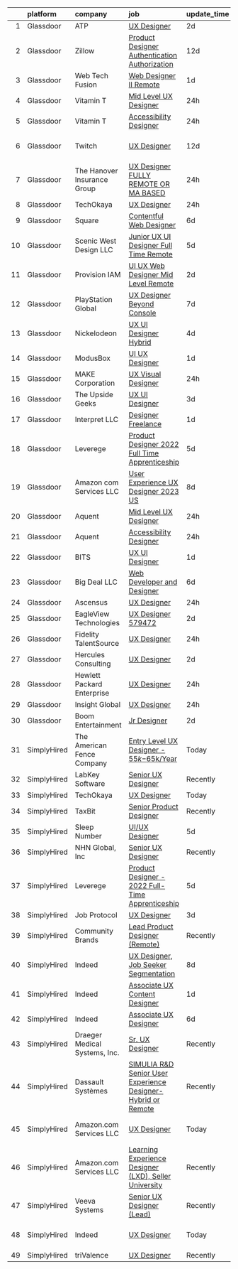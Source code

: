 

|    | platform    | company                       | job                                                                                                                                                                                                                                                                                                                                                                                                                                                                                                                                                                                                                                                                                                                                                                                                                                                                                                                                                                                                                                                                                                                                                                                                                                                                                  | update_time   | location                    |
|---:|:------------|:------------------------------|:-------------------------------------------------------------------------------------------------------------------------------------------------------------------------------------------------------------------------------------------------------------------------------------------------------------------------------------------------------------------------------------------------------------------------------------------------------------------------------------------------------------------------------------------------------------------------------------------------------------------------------------------------------------------------------------------------------------------------------------------------------------------------------------------------------------------------------------------------------------------------------------------------------------------------------------------------------------------------------------------------------------------------------------------------------------------------------------------------------------------------------------------------------------------------------------------------------------------------------------------------------------------------------------|:--------------|:----------------------------|
|  1 | Glassdoor   | ATP                           | [UX Designer](https://www.glassdoor.com/partner/jobListing.htm?pos=119&ao=1136043&s=58&guid=0000018267a3e8afb8a16631dfbbe429&src=GD_JOB_AD&t=SR&vt=w&cs=1_c6cca0a0&cb=1659596171804&jobListingId=1008044941279&jrtk=3-0-1g9jq7q6hjm4g801-1g9jq7q74ihmr800-2b590b750ed8749c-)                                                                                                                                                                                                                                                                                                                                                                                                                                                                                                                                                                                                                                                                                                                                                                                                                                                                                                                                                                                                         | 2d            | Remote                      |
|  2 | Glassdoor   | Zillow                        | [Product Designer  Authentication   Authorization](https://www.glassdoor.com/partner/jobListing.htm?pos=103&ao=1110586&s=58&guid=0000018267a3e8afb8a16631dfbbe429&src=GD_JOB_AD&t=SR&vt=w&cs=1_8f57cb7f&cb=1659596171799&jobListingId=1008023664624&cpc=8795CF9063CD573D&jrtk=3-0-1g9jq7q6hjm4g801-1g9jq7q74ihmr800-33c1d3af201724f3--6NYlbfkN0ANMurRYyPEXg08u6OamUd1Mvhk-zhFSGYIZgoJR86UvYL2v6MoUqae-sD5DnU21vodKaM9KoTV1c8LPLLOSfkmXA25b2gwpB9Bb0DAT1JGVhjGTQhdIkWIgwcDQdSB_w8VdaFvzjUqzuqErSoV0_Es1jqDKvJEbUkHjNwgtPI1Mho2JCWyf5E3NXgcrTEc_TZ5cTXykURM3WE5VLHG1A7pH2QoECLXIIs4zjpNIOPU0nsGyY9rQZ-pgV7RxO9LdxedkgtQmEOLH0wxBXLyCnhEY9aM8jSKCbo3SzKM9Ti24UHT0RJTUCeqn4aFKSnB4QEuWyNkgoJabxWBk5mOW4vdmgTYW56YeSbl6nlpnRWRMz463HCSicLmtfbQVk0VaZfU_NXII_wqTtSOx_TV1DG_c2V-SufKGCVfz1vGwN-Fv9INaeUWBpKfPN3YxsC5V6_esLXV_LxJJa7zHcyuofstYozOzClwrS2bEhh849Gf8H0Jp3mUpMNb-wyvq0h8dfR4InhiGnxstg9JaoCbA6f9U3P2mzeWXc7UsAy4CpiV-WdNe7ooWIBkOIunCMz6LqHRLaz-9IdkNz3xhEtGc-Bh7YWv6Izhgt2gQr4zzt7Ea7WQig1d86vfb6U4qlQOkvi6UA3RzHGcY1VvptmGtNla0yM_ehnFFw_ceP0VDgosBWk1iZfk13E8ENAM0W_VXgpinemIF7iBylv661ulxRRf19t0pUN_pEFZ42__I2NRdDb0v8K3GwXIX9vNRg9LXkc6MZ7OnAmcfso-VKZSlA2vRS7rYASYZkiP817lk9DTlupn86k8q9z61V01ylsrIJw_4XW19Myu-Be2tA9lb3Jloq3ofeJJK4Owdv2X60KBgpBxy2jbNCHrjYqGH9gUjno%3D) | 12d           | Remote                      |
|  3 | Glassdoor   | Web Tech Fusion               | [Web Designer II   Remote](https://www.glassdoor.com/partner/jobListing.htm?pos=120&ao=1136043&s=58&guid=0000018267a3e8afb8a16631dfbbe429&src=GD_JOB_AD&t=SR&vt=w&ea=1&cs=1_58662e43&cb=1659596171804&jobListingId=1008047052352&jrtk=3-0-1g9jq7q6hjm4g801-1g9jq7q74ihmr800-caba59caa15512ba-)                                                                                                                                                                                                                                                                                                                                                                                                                                                                                                                                                                                                                                                                                                                                                                                                                                                                                                                                                                                       | 1d            | Remote                      |
|  4 | Glassdoor   | Vitamin T                     | [Mid Level UX Designer](https://www.glassdoor.com/partner/jobListing.htm?pos=108&ao=1110586&s=58&guid=0000018267a3e8afb8a16631dfbbe429&src=GD_JOB_AD&t=SR&vt=w&cs=1_836e0807&cb=1659596171801&jobListingId=1008050147942&cpc=F41FEAB56D215062&jrtk=3-0-1g9jq7q6hjm4g801-1g9jq7q74ihmr800-cbd204808988c8f9--6NYlbfkN0DMrcEu7yrtATojKJA7cEzGQ3FdRGWLh0CZQInL4ECGI6k5tN82kdM0OKoro5eXmjpxcwNiMzDzCQ5JdlHaliK4V3slvfg8vWaIy_jLo7i_LilMYLtqoQKbHVr9wuvKgBA1jEUo13hXFWNr0eiyxC6WjyZla2-LxCsM-qghdC4wU0dlFvOuaewrRT9_aXoZK0WkmAxWc4ypeHE0xHEu5h7VQethmYE3zDIWZZeEewUF0645wCdevXiwXhr7OKcFckruSFnyHwl70yA7PiUvAYFnlmDHIA9SaVSqrcD-71UbqaO5Asend0Lh2Rctcx5o-hSgqe37vGNNO3WqID0eqj-cV_-CPR1LjWpCfc3hurOpCwdmrTqBQXxxycEjZnwiEwU3hxot4YuKcTYIK-bxlW7jAQ8pILtMpwX72ULCbuzmPmpAJPP4uvaAgAVnwVKnfbEh3PIXfTTB5Q%3D%3D)                                                                                                                                                                                                                                                                                                                                                                                                                                                                              | 24h           | Remote                      |
|  5 | Glassdoor   | Vitamin T                     | [Accessibility Designer](https://www.glassdoor.com/partner/jobListing.htm?pos=110&ao=1110586&s=58&guid=0000018267a3e8afb8a16631dfbbe429&src=GD_JOB_AD&t=SR&vt=w&cs=1_2c6973f7&cb=1659596171801&jobListingId=1008051813984&cpc=9908D8D4413DBB8A&jrtk=3-0-1g9jq7q6hjm4g801-1g9jq7q74ihmr800-c424e55773864f02--6NYlbfkN0DMrcEu7yrtATojKJA7cEzGQ3FdRGWLh0CZQInL4ECGI6k5tN82kdM0OKoro5eXmjrixMmk9rRyo9naiHYVq1j1x8Xlnayqz2XI3HUus-VhtCxOv3w3qtBMZabhZOeO91MMCnIOHW7t1oOzt9Fgd2VFPmTXLsXM_TlSyI5NpqBstKmh_4blvxShnXO50Bxr1HHWeb6IiHwDzpmTH-v9V562H3XLxBXlHfHBZjubCIfc_yKwJb-H3RhFzWCf-jGr9oP8-djUquQVrNEsrPgQyaN27_j-WdIT1IyldAn44lgycJx1P-_6MGHzLxpGsAtfzCFnmT_qxVITItBqVpAt7y0tH7RZZXK2wta8mmpnto6454YbsYlaSWBfnK8Z26A7RQeBIs5Fn3b5738zLzlTKk-zcBHC0XHR0jsH45L5mt8O9-3NBPCkW7EqZBpEVx7Ttj17wC01ZN0mRA%3D%3D)                                                                                                                                                                                                                                                                                                                                                                                                                                                                             | 24h           | Remote                      |
|  6 | Glassdoor   | Twitch                        | [UX Designer](https://www.glassdoor.com/partner/jobListing.htm?pos=123&ao=1136043&s=58&guid=0000018267a3e8afb8a16631dfbbe429&src=GD_JOB_AD&t=SR&vt=w&ea=1&cs=1_06875346&cb=1659596171805&jobListingId=1008023252698&jrtk=3-0-1g9jq7q6hjm4g801-1g9jq7q74ihmr800-fc45a8ae7dc1d111-)                                                                                                                                                                                                                                                                                                                                                                                                                                                                                                                                                                                                                                                                                                                                                                                                                                                                                                                                                                                                    | 12d           | San Francisco, CA           |
|  7 | Glassdoor   | The Hanover Insurance Group   | [UX Designer  FULLY REMOTE OR MA BASED ](https://www.glassdoor.com/partner/jobListing.htm?pos=126&ao=1136043&s=58&guid=0000018267a3e8afb8a16631dfbbe429&src=GD_JOB_AD&t=SR&vt=w&cs=1_547857bd&cb=1659596171805&jobListingId=1008050191610&jrtk=3-0-1g9jq7q6hjm4g801-1g9jq7q74ihmr800-d7479df983657094-)                                                                                                                                                                                                                                                                                                                                                                                                                                                                                                                                                                                                                                                                                                                                                                                                                                                                                                                                                                              | 24h           | Remote                      |
|  8 | Glassdoor   | TechOkaya                     | [UX Designer](https://www.glassdoor.com/partner/jobListing.htm?pos=124&ao=1136043&s=58&guid=0000018267a3e8afb8a16631dfbbe429&src=GD_JOB_AD&t=SR&vt=w&ea=1&cs=1_521c3840&cb=1659596171805&jobListingId=1008049953662&jrtk=3-0-1g9jq7q6hjm4g801-1g9jq7q74ihmr800-cadec7bfd8470e20-)                                                                                                                                                                                                                                                                                                                                                                                                                                                                                                                                                                                                                                                                                                                                                                                                                                                                                                                                                                                                    | 24h           | Remote                      |
|  9 | Glassdoor   | Square                        | [Contentful Web Designer](https://www.glassdoor.com/partner/jobListing.htm?pos=115&ao=1136043&s=58&guid=0000018267a3e8afb8a16631dfbbe429&src=GD_JOB_AD&t=SR&vt=w&ea=1&cs=1_75804f34&cb=1659596171802&jobListingId=1008035926881&jrtk=3-0-1g9jq7q6hjm4g801-1g9jq7q74ihmr800-2b8a255ea42caee7-)                                                                                                                                                                                                                                                                                                                                                                                                                                                                                                                                                                                                                                                                                                                                                                                                                                                                                                                                                                                        | 6d            | Remote                      |
| 10 | Glassdoor   | Scenic West Design  LLC       | [Junior UX UI Designer  Full Time  Remote ](https://www.glassdoor.com/partner/jobListing.htm?pos=101&ao=1110586&s=58&guid=0000018267a3e8afb8a16631dfbbe429&src=GD_JOB_AD&t=SR&vt=w&ea=1&cs=1_2d44c28a&cb=1659596171799&jobListingId=1008038829494&cpc=9908D8D4413DBB8A&jrtk=3-0-1g9jq7q6hjm4g801-1g9jq7q74ihmr800-dc813bf411e91ac1--6NYlbfkN0Di20U8kyODQb6-AO2Vji-gz3AZLHnbpBo966FLagvruq3rFILu0QvDCpK9UhdhY_d3JowbU6n4M11Js_LYbmnqLHRnBQlkIY0B_Cmuwl9MtxMY5L1RwWegY5XzXch3d-pZliW03Y6g450BCFkjxvpcFSRt0cU3pNoMNOeHGzZK_laZvnMCqk-rDD-w6puXKxF2pZBuOFdd9IJNRgQ6dP6S5zgNO0e8ZEFItOzfAV0_gRR9N_vYGaCexPzu9gjEVHsgWYNUST8E-rGga22MMJULc1_LCObeF9DEPK6-gPDPhWhpi-Z-oDIK-UiOt5b1ZDS4KNkDaqeKZrBqY5-HtP2Wi8Z_qA0lOhE1-Oo0asteHYnu7o5M_aj_GXS8IFNNTseLmjM7et_YHvthVdKnzvZN09QM167NHZQdZ3u2aeeUVQ4rfZWDJ8gmcPbdSpDYGIPbxUKzP-_WxhkCX3tQiqW5)                                                                                                                                                                                                                                                                                                                                                                                                                                                 | 5d            | Remote                      |
| 11 | Glassdoor   | Provision IAM                 | [UI UX Web Designer   Mid Level   Remote](https://www.glassdoor.com/partner/jobListing.htm?pos=113&ao=1136043&s=58&guid=0000018267a3e8afb8a16631dfbbe429&src=GD_JOB_AD&t=SR&vt=w&cs=1_8970bf9c&cb=1659596171801&jobListingId=1008045549400&jrtk=3-0-1g9jq7q6hjm4g801-1g9jq7q74ihmr800-d5edf1a3fd5dd809-)                                                                                                                                                                                                                                                                                                                                                                                                                                                                                                                                                                                                                                                                                                                                                                                                                                                                                                                                                                             | 2d            | Remote                      |
| 12 | Glassdoor   | PlayStation Global            | [UX Designer  Beyond Console](https://www.glassdoor.com/partner/jobListing.htm?pos=116&ao=1136043&s=58&guid=0000018267a3e8afb8a16631dfbbe429&src=GD_JOB_AD&t=SR&vt=w&ea=1&cs=1_e83eb641&cb=1659596171803&jobListingId=1008033659049&jrtk=3-0-1g9jq7q6hjm4g801-1g9jq7q74ihmr800-912ac92e0b395caf-)                                                                                                                                                                                                                                                                                                                                                                                                                                                                                                                                                                                                                                                                                                                                                                                                                                                                                                                                                                                    | 7d            | San Francisco, CA           |
| 13 | Glassdoor   | Nickelodeon                   | [UX UI Designer  Hybrid ](https://www.glassdoor.com/partner/jobListing.htm?pos=114&ao=1136043&s=58&guid=0000018267a3e8afb8a16631dfbbe429&src=GD_JOB_AD&t=SR&vt=w&cs=1_57bcd8b9&cb=1659596171802&jobListingId=1008039877288&jrtk=3-0-1g9jq7q6hjm4g801-1g9jq7q74ihmr800-73835aa837e63ee0-)                                                                                                                                                                                                                                                                                                                                                                                                                                                                                                                                                                                                                                                                                                                                                                                                                                                                                                                                                                                             | 4d            | New York, NY                |
| 14 | Glassdoor   | ModusBox                      | [UI UX Designer](https://www.glassdoor.com/partner/jobListing.htm?pos=130&ao=1136043&s=58&guid=0000018267a3e8afb8a16631dfbbe429&src=GD_JOB_AD&t=SR&vt=w&ea=1&cs=1_f86389f3&cb=1659596171805&jobListingId=1008047202830&jrtk=3-0-1g9jq7q6hjm4g801-1g9jq7q74ihmr800-ad020eea2a82aa8a-)                                                                                                                                                                                                                                                                                                                                                                                                                                                                                                                                                                                                                                                                                                                                                                                                                                                                                                                                                                                                 | 1d            | Seattle, WA                 |
| 15 | Glassdoor   | MAKE Corporation              | [UX Visual Designer](https://www.glassdoor.com/partner/jobListing.htm?pos=105&ao=1110586&s=58&guid=0000018267a3e8afb8a16631dfbbe429&src=GD_JOB_AD&t=SR&vt=w&ea=1&cs=1_e5892e7a&cb=1659596171800&jobListingId=1008050569538&cpc=2CAED5C921A5F994&jrtk=3-0-1g9jq7q6hjm4g801-1g9jq7q74ihmr800-1ab1234a9cf573b0--6NYlbfkN0DBngY5b4yB-TlcVsy-QsRo8iRp5hY8m7P-4u0yD8OPehX8tfe9tVu8yLDxUwV1mcVVr6HQqK-XXkStH_mES8yzFr-Xf6G09LuMOB_7GimOBH5KfRR9xl7ZTuR8idW0MzBb19k_xIbuXGKNqFpo12xLahpHg0En46R8fWmnXemyPYwd4yWJwnwIE5KQ1uhmBqhfcphV-Lu1-hOqZzWFDI2tHwsVBoq5OTEtgvcgzNh0RpueLaHYB6YFKvslym7RGDuXa4lKmOrPeUQBuaz17-51hFm9FedsquNPtYNJ8Ik_QUIkeIjc217j5KpJQSpK68gpnxXUqMz0sWxr4rfvwJF4lw9Pa6eUNg_uQJ4NeYbIszyxtZARi4Qllw-2f8Ofa-BC4s4MAxgoPZATi1ElF4Z8IjiH1Mr1GjDKXmaDZ_WIoTXatoGerZh77LskXEmag84vG8m95X2KF7oy2sjlvYLJQPT_DXUiFOzyOy6u-UbTB6sEmnwRExebJYEy0UnHNCvLpvqVaKTw5A%3D%3D)                                                                                                                                                                                                                                                                                                                                                                                                            | 24h           | Remote                      |
| 16 | Glassdoor   | The Upside Geeks              | [UX UI Designer](https://www.glassdoor.com/partner/jobListing.htm?pos=125&ao=1136043&s=58&guid=0000018267a3e8afb8a16631dfbbe429&src=GD_JOB_AD&t=SR&vt=w&ea=1&cs=1_75c05174&cb=1659596171805&jobListingId=1008041037242&jrtk=3-0-1g9jq7q6hjm4g801-1g9jq7q74ihmr800-9956b04b5946498f-)                                                                                                                                                                                                                                                                                                                                                                                                                                                                                                                                                                                                                                                                                                                                                                                                                                                                                                                                                                                                 | 3d            | Remote                      |
| 17 | Glassdoor   | Interpret LLC                 | [Designer   Freelance](https://www.glassdoor.com/partner/jobListing.htm?pos=117&ao=1136043&s=58&guid=0000018267a3e8afb8a16631dfbbe429&src=GD_JOB_AD&t=SR&vt=w&ea=1&cs=1_4ba809e7&cb=1659596171804&jobListingId=1008047077000&jrtk=3-0-1g9jq7q6hjm4g801-1g9jq7q74ihmr800-3b8f97a5dc152352-)                                                                                                                                                                                                                                                                                                                                                                                                                                                                                                                                                                                                                                                                                                                                                                                                                                                                                                                                                                                           | 1d            | Dallas, OR                  |
| 18 | Glassdoor   | Leverege                      | [Product Designer   2022 Full Time Apprenticeship](https://www.glassdoor.com/partner/jobListing.htm?pos=111&ao=1136043&s=58&guid=0000018267a3e8afb8a16631dfbbe429&src=GD_JOB_AD&t=SR&vt=w&cs=1_5ab54b11&cb=1659596171801&jobListingId=1008038411558&jrtk=3-0-1g9jq7q6hjm4g801-1g9jq7q74ihmr800-c4581c0e2e7a4f56-)                                                                                                                                                                                                                                                                                                                                                                                                                                                                                                                                                                                                                                                                                                                                                                                                                                                                                                                                                                    | 5d            | Remote                      |
| 19 | Glassdoor   | Amazon com Services LLC       | [User Experience  UX  Designer   2023  US ](https://www.glassdoor.com/partner/jobListing.htm?pos=128&ao=1136043&s=58&guid=0000018267a3e8afb8a16631dfbbe429&src=GD_JOB_AD&t=SR&vt=w&cs=1_506e7195&cb=1659596171805&jobListingId=1008029712379&jrtk=3-0-1g9jq7q6hjm4g801-1g9jq7q74ihmr800-813822f47e6bb9e4-)                                                                                                                                                                                                                                                                                                                                                                                                                                                                                                                                                                                                                                                                                                                                                                                                                                                                                                                                                                           | 8d            | Seattle, WA                 |
| 20 | Glassdoor   | Aquent                        | [Mid Level UX Designer](https://www.glassdoor.com/partner/jobListing.htm?pos=107&ao=1110586&s=58&guid=0000018267a3e8afb8a16631dfbbe429&src=GD_JOB_AD&t=SR&vt=w&cs=1_d40d3dae&cb=1659596171800&jobListingId=1008050237684&cpc=AC285F3A3ECA6BB0&jrtk=3-0-1g9jq7q6hjm4g801-1g9jq7q74ihmr800-dc12b34446429ed3--6NYlbfkN0DMrcEu7yrtATojKJA7cEzGQ3FdRGWLh0CZQInL4ECGI9gD0Wolx9R2EDT7B77c2cQajLrETlMNq5J4lzf5kVpKtOBirgNK-BrlsHKp_IYi0Cn9eRJe7qN26_MsSYulXQXrBWRzlojejNu9-RqXJ4uhi7fbbRK_Hr27zQh4X-IwduM6cJ_Dm7HVVimBkbBKKPs_H4GeI54Q_DX-7u54PhVH9fZokHv3CQFaSdIxBVOo06qgQjeVqWTfUuZlykgn3Urtvm3N7VER9TB1MDmSASAGZHyKY9dAfD7xQ2wQSC_8JwUMgDryv6j1DmzKCTRzCixnczFC31MLKP_4OZyNL5B2b6TMlLiR6xK_QpXulq1I2yH-0_spFAaMpkUJxFLKDcuhr8RALxMOdXBJzT2TskKIzcN_1df4DGpVg_12yGTu06JCO-UCCgPKecMb4DoO-VI%3D)                                                                                                                                                                                                                                                                                                                                                                                                                                                                                            | 24h           | Remote                      |
| 21 | Glassdoor   | Aquent                        | [Accessibility Designer](https://www.glassdoor.com/partner/jobListing.htm?pos=109&ao=1110586&s=58&guid=0000018267a3e8afb8a16631dfbbe429&src=GD_JOB_AD&t=SR&vt=w&cs=1_1629372d&cb=1659596171801&jobListingId=1008051927462&cpc=F41FEAB56D215062&jrtk=3-0-1g9jq7q6hjm4g801-1g9jq7q74ihmr800-a60aa76cc52fea93--6NYlbfkN0DMrcEu7yrtATojKJA7cEzGQ3FdRGWLh0CZQInL4ECGI9gD0Wolx9R2EDT7B77c2cTYkt1WfPPue2XJ-LJTKvwaK4U72OX6z6xfhzmc_pAW5u1b9ksXLwlqpoycNMZCelfAVeblajm2AyffVo15wLZad_e55l6NBTrPmQXbYStGfLjdiiQDQFyIi2OIxrxIwTxzGe4BRJ2fHReB-NYRT08mEcBor14MaOGwT9gb_aFdtMA35jPThURQyUa9frqmgwQ_YoLO0pJiNLCR986aKc7HJgd7u6waRFcs4udVh5t1UBSXpl9_wdtPUGppQbdsSsZpfy7R2x7ZEmqQaMGFk8ONHndi16sqKjD2ZZZ2IGaQF3lS4uM-sizNalKFe8y5G3gf8EpQCMHBnP751dKL675WTY8xqKtwTYwcBFOV_7Pnc9m9YHZAD-p3Zh8cDQ4_CsNzevoQap7NIA%3D%3D)                                                                                                                                                                                                                                                                                                                                                                                                                                                                             | 24h           | Remote                      |
| 22 | Glassdoor   | BITS                          | [UX UI Designer](https://www.glassdoor.com/partner/jobListing.htm?pos=127&ao=1136043&s=58&guid=0000018267a3e8afb8a16631dfbbe429&src=GD_JOB_AD&t=SR&vt=w&ea=1&cs=1_1c260a92&cb=1659596171805&jobListingId=1008047974985&jrtk=3-0-1g9jq7q6hjm4g801-1g9jq7q74ihmr800-47fb3ab9c67367c6-)                                                                                                                                                                                                                                                                                                                                                                                                                                                                                                                                                                                                                                                                                                                                                                                                                                                                                                                                                                                                 | 1d            | Remote                      |
| 23 | Glassdoor   | Big Deal LLC                  | [Web Developer and Designer](https://www.glassdoor.com/partner/jobListing.htm?pos=129&ao=1136043&s=58&guid=0000018267a3e8afb8a16631dfbbe429&src=GD_JOB_AD&t=SR&vt=w&ea=1&cs=1_a0438d1e&cb=1659596171805&jobListingId=1008036489880&jrtk=3-0-1g9jq7q6hjm4g801-1g9jq7q74ihmr800-58333a8b0554d725-)                                                                                                                                                                                                                                                                                                                                                                                                                                                                                                                                                                                                                                                                                                                                                                                                                                                                                                                                                                                     | 6d            | Remote                      |
| 24 | Glassdoor   | Ascensus                      | [UX Designer](https://www.glassdoor.com/partner/jobListing.htm?pos=104&ao=1110586&s=58&guid=0000018267a3e8afb8a16631dfbbe429&src=GD_JOB_AD&t=SR&vt=w&cs=1_ac7b57fc&cb=1659596171799&jobListingId=1008051532201&cpc=451933188B21919D&jrtk=3-0-1g9jq7q6hjm4g801-1g9jq7q74ihmr800-954f1f35b2ea449a--6NYlbfkN0D5MgSvnQUG0V3x862LP---yg2cpBEMR-sxr5Of7E7lZaGPSMxcjrUM_REq8Ox-J9LgWnQ9JVJKHN2LYkIBWMmne2iPa9XA1N22XjZ13O7tXUlDG5bji4h1HXr7Rcs_1MEEwZnYC_eltuh0kVXbLPvCCoztsmt5jRZQqRr-bX8aAJ3Odw4aU571MpK2IpRp0M1xDH3RePZFnZD_S_IjbujdLmhwaarIU10Vg5DPL2pWGGDfNcqXLfLP7D_XuN7XHIk648Zy0iWgnfwWK5wVCzFaXSgdJ7EV_owCDnlpj2Uisli2amQlk8CFJf9JbcSBU7XumKxu6VCSKvfnxLUlu92flQfMyCjMBlWbJmwp1CIl7sx4soxqAPbnR4TCMjLIbElqWbARCuMfZbB75ypbVI86zUIqwbqJ68ZfzxLGmYGq6uJZUcv-sClzsWUgBguFtGTXlCsx24HC36zELt1ejjwK)                                                                                                                                                                                                                                                                                                                                                                                                                                                                                    | 24h           | Remote                      |
| 25 | Glassdoor   | EagleView Technologies        | [UX Designer  579472 ](https://www.glassdoor.com/partner/jobListing.htm?pos=112&ao=1136043&s=58&guid=0000018267a3e8afb8a16631dfbbe429&src=GD_JOB_AD&t=SR&vt=w&ea=1&cs=1_a877de9e&cb=1659596171801&jobListingId=1008043888111&jrtk=3-0-1g9jq7q6hjm4g801-1g9jq7q74ihmr800-89e22174cc1f3f37-)                                                                                                                                                                                                                                                                                                                                                                                                                                                                                                                                                                                                                                                                                                                                                                                                                                                                                                                                                                                           | 2d            | Remote                      |
| 26 | Glassdoor   | Fidelity TalentSource         | [UX Designer](https://www.glassdoor.com/partner/jobListing.htm?pos=102&ao=1110586&s=58&guid=0000018267a3e8afb8a16631dfbbe429&src=GD_JOB_AD&t=SR&vt=w&cs=1_d4c6ef57&cb=1659596171799&jobListingId=1008049931118&cpc=D7FE8E303655E3F3&jrtk=3-0-1g9jq7q6hjm4g801-1g9jq7q74ihmr800-779f52d51af03357--6NYlbfkN0AoYXfdOe7El6-Ykny_IbMrQLc_ftZ75MJybi-dJXWXjsCzoyCJRRBVlF9fO0cfHB88b6nvgSNVscR82UUv9muIR1w2uWWns9YwUOUDF9tN1qWNxFUf8plRceljfQB_c_yCJ-Ynq4ZuF17Eww2CNdU5GbB0WmTpeKXyGQX_6MAk2YTZn0rElHNkJyWZEWuXl5pXLyambCX9EpRmO7RZkXrAtJr9C9VezcH4pA3YHkhJUwzplcHZ1S4Tvb2EzWqZ1e9BFzbpI0xOgVp-RJEr7IkN_h_r5XQm0Yh5htrWvx1PaHbI1sLQ4-Vk13e4kSn__3qGZvXt8EWHOueFry1RGr9XXDzuXP_2D8P5JAea6NBF6iyFiW7n21BPBuKVrf42xs0BitKf_CtjTz4i8qA3YC7433zb9KDg-zeTO_wUNjOVtnA4mTgEhhw_0RWI4CSV03Z0RXuCVx_VPdHixEFBEgI2ZCUC382ZaEKEWkY5A9g4Kzmgo24Of7nV9szOlJUuG2OhcRKeUpWAbg%3D%3D)                                                                                                                                                                                                                                                                                                                                                                                                                        | 24h           | Westlake, TX                |
| 27 | Glassdoor   | Hercules Consulting           | [UX Designer](https://www.glassdoor.com/partner/jobListing.htm?pos=118&ao=1136043&s=58&guid=0000018267a3e8afb8a16631dfbbe429&src=GD_JOB_AD&t=SR&vt=w&ea=1&cs=1_8c9389fc&cb=1659596171804&jobListingId=1008044534539&jrtk=3-0-1g9jq7q6hjm4g801-1g9jq7q74ihmr800-5026c1ef48e9430e-)                                                                                                                                                                                                                                                                                                                                                                                                                                                                                                                                                                                                                                                                                                                                                                                                                                                                                                                                                                                                    | 2d            | Remote                      |
| 28 | Glassdoor   | Hewlett Packard Enterprise    | [UX Designer](https://www.glassdoor.com/partner/jobListing.htm?pos=121&ao=1136043&s=58&guid=0000018267a3e8afb8a16631dfbbe429&src=GD_JOB_AD&t=SR&vt=w&cs=1_379b1cf4&cb=1659596171804&jobListingId=1008051557553&jrtk=3-0-1g9jq7q6hjm4g801-1g9jq7q74ihmr800-903f50a938f8c52d-)                                                                                                                                                                                                                                                                                                                                                                                                                                                                                                                                                                                                                                                                                                                                                                                                                                                                                                                                                                                                         | 24h           | San Jose, CA                |
| 29 | Glassdoor   | Insight Global                | [UX Designer](https://www.glassdoor.com/partner/jobListing.htm?pos=106&ao=1110586&s=58&guid=0000018267a3e8afb8a16631dfbbe429&src=GD_JOB_AD&t=SR&vt=w&ea=1&cs=1_78e94e65&cb=1659596171800&jobListingId=1008051039502&cpc=F4EED0218A761C36&jrtk=3-0-1g9jq7q6hjm4g801-1g9jq7q74ihmr800-c392ee46aa340a1f--6NYlbfkN0BKkHZu3wF05EeDimN_p6sYpKCMArvwa95YdH7UpkaBCobj99dZAfyuabIV-dEThHX6l27T5hlGggf7tU-7bPjrpMbHOlltHR2S2wo0YjGu8vMe8qhcjARM1tP79N8pwBMBG3ApmqCpkRHxj6lo2PbfAxa0WuOaacAyKSM9TmvnfNKDvFZsV2k4VG45SD9MU_vaRbi1iBY7F2qiHtS1-srBHApTEOL6y62jYcGFE2wXX1D1RwJ1zcJS5Whc0JqNJWcy2xGoKahZrLXNz1tGRwYnY-qYR0zucO7smMhgkZzN_2XiLRP58m__xhxJTKYVk47Zca8JBGhdy5utw1pnQIkEYuAHrZWVB47xnAC9iqfJU6qJP5724sdutMAOJfkaq4QHbo7oJRDmV0qoCtheoogdtWF8TWYgpcNq8lAsdXPg71Y_Aevz4eBP4OzRxgxAnCnUHGvBCsZxI0zZHHvlD0NeuEgI4F2uVJ-UZkhRz-FfmFANllgZsaWTSHeXGty2yGs2bTFx2fTm5fCMUsSelu_m)                                                                                                                                                                                                                                                                                                                                                                                                               | 24h           | Remote                      |
| 30 | Glassdoor   | Boom Entertainment            | [Jr  Designer](https://www.glassdoor.com/partner/jobListing.htm?pos=122&ao=1136043&s=58&guid=0000018267a3e8afb8a16631dfbbe429&src=GD_JOB_AD&t=SR&vt=w&ea=1&cs=1_1b50e51f&cb=1659596171804&jobListingId=1008044652961&jrtk=3-0-1g9jq7q6hjm4g801-1g9jq7q74ihmr800-9ca5c6bbd806554c-)                                                                                                                                                                                                                                                                                                                                                                                                                                                                                                                                                                                                                                                                                                                                                                                                                                                                                                                                                                                                   | 2d            | New York, NY                |
| 31 | SimplyHired | The American Fence Company    | [Entry Level UX Designer - $55k-$65k/Year](https://www.simplyhired.com/job/JH4kyPdbCSdc-FNhJRoSVJ7SZDSilrE39g9eVsh0yw-yU0cSlH3jxA?q=ux+designer)                                                                                                                                                                                                                                                                                                                                                                                                                                                                                                                                                                                                                                                                                                                                                                                                                                                                                                                                                                                                                                                                                                                                     | Today         | Lavista, NE                 |
| 32 | SimplyHired | LabKey Software               | [Senior UX Designer](https://www.simplyhired.com/job/1Sb1F07gkcoYvDkxozIfGgYSpFEbxhfg058UdQNPx4izlU_I9m6Wjw?q=ux+designer)                                                                                                                                                                                                                                                                                                                                                                                                                                                                                                                                                                                                                                                                                                                                                                                                                                                                                                                                                                                                                                                                                                                                                           | Recently      | Washington State            |
| 33 | SimplyHired | TechOkaya                     | [UX Designer](https://www.simplyhired.com/job/G9V9NgRHN0W8pStNmIm_6VMUrLu0XyfW95ShNYhv6ZPLWu7ZdNL7Vw?q=ux+designer)                                                                                                                                                                                                                                                                                                                                                                                                                                                                                                                                                                                                                                                                                                                                                                                                                                                                                                                                                                                                                                                                                                                                                                  | Today         | Remote                      |
| 34 | SimplyHired | TaxBit                        | [Senior Product Designer](https://www.simplyhired.com/job/y2v93iAzIrxlC1HfAzWRLiJR_WxSvArVb398qkMjUiJ_xMBAUnyx-Q?q=ux+designer)                                                                                                                                                                                                                                                                                                                                                                                                                                                                                                                                                                                                                                                                                                                                                                                                                                                                                                                                                                                                                                                                                                                                                      | Recently      | Salt Lake City, UT          |
| 35 | SimplyHired | Sleep Number                  | [UI/UX Designer](https://www.simplyhired.com/job/KWRLd-7Egn5xE4cC88GVlc71FbMVIMMmb6VGzCjhuQ3CM9bp6N3MzA?q=ux+designer)                                                                                                                                                                                                                                                                                                                                                                                                                                                                                                                                                                                                                                                                                                                                                                                                                                                                                                                                                                                                                                                                                                                                                               | 5d            | Minneapolis, MN             |
| 36 | SimplyHired | NHN Global, Inc               | [Senior UX Designer](https://www.simplyhired.com/job/kh0fuZOlfK7wJKty4B8ZW70NirHZRlCiFAtdwdwY6ml002eFcT2lfA?q=ux+designer)                                                                                                                                                                                                                                                                                                                                                                                                                                                                                                                                                                                                                                                                                                                                                                                                                                                                                                                                                                                                                                                                                                                                                           | Recently      | Remote                      |
| 37 | SimplyHired | Leverege                      | [Product Designer - 2022 Full-Time Apprenticeship](https://www.simplyhired.com/job/f2PnrkNkoKjnF_c7MsOM41LbDj7RDHIKkfuGC1pKOOPB0dNQ0HmV5w?q=ux+designer)                                                                                                                                                                                                                                                                                                                                                                                                                                                                                                                                                                                                                                                                                                                                                                                                                                                                                                                                                                                                                                                                                                                             | 5d            | Remote                      |
| 38 | SimplyHired | Job Protocol                  | [UX Designer](https://www.simplyhired.com/job/BG733k6c5k8znWDrqmG-ZbRYs9Ra-uSlmSc-Sgtws5arCNDXmuhrFQ?q=ux+designer)                                                                                                                                                                                                                                                                                                                                                                                                                                                                                                                                                                                                                                                                                                                                                                                                                                                                                                                                                                                                                                                                                                                                                                  | 3d            | Remote                      |
| 39 | SimplyHired | Community Brands              | [Lead Product Designer (Remote)](https://www.simplyhired.com/job/9eiAZn3dEWJfk-tGmz8jN8A9zgsEC5L7lC4octilkWwbfYEELHQLSQ?q=ux+designer)                                                                                                                                                                                                                                                                                                                                                                                                                                                                                                                                                                                                                                                                                                                                                                                                                                                                                                                                                                                                                                                                                                                                               | Recently      | Remote                      |
| 40 | SimplyHired | Indeed                        | [UX Designer, Job Seeker Segmentation](https://www.simplyhired.com/job/6R1fmhs6F4vTP9kBAT-hAxY-tL2ly3BAThtup4c_B4NZVz_638xJZA?q=ux+designer)                                                                                                                                                                                                                                                                                                                                                                                                                                                                                                                                                                                                                                                                                                                                                                                                                                                                                                                                                                                                                                                                                                                                         | 8d            | Austin, TX +4 locations     |
| 41 | SimplyHired | Indeed                        | [Associate UX Content Designer](https://www.simplyhired.com/job/uuqIR7KszFWyuulZg-BN0Lb7XM5QQexiPbK5CF2LovBEDWv46--svQ?q=ux+designer)                                                                                                                                                                                                                                                                                                                                                                                                                                                                                                                                                                                                                                                                                                                                                                                                                                                                                                                                                                                                                                                                                                                                                | 1d            | United States               |
| 42 | SimplyHired | Indeed                        | [Associate UX Designer](https://www.simplyhired.com/job/P5AD9vuGw41zSv_ddh3a5XkFji2-uSAaskxj0WaXPJ-ajF44vD8jBg?q=ux+designer)                                                                                                                                                                                                                                                                                                                                                                                                                                                                                                                                                                                                                                                                                                                                                                                                                                                                                                                                                                                                                                                                                                                                                        | 6d            | United States               |
| 43 | SimplyHired | Draeger Medical Systems, Inc. | [Sr. UX Designer](https://www.simplyhired.com/job/ve25KDeKegYtSwabEyuWjDSnFOXPrA7eD8TVRxmhwq4GOTnt9YiOuQ?q=ux+designer)                                                                                                                                                                                                                                                                                                                                                                                                                                                                                                                                                                                                                                                                                                                                                                                                                                                                                                                                                                                                                                                                                                                                                              | Recently      | Andover, MA                 |
| 44 | SimplyHired | Dassault Systèmes             | [SIMULIA R&D Senior User Experience Designer- Hybrid or Remote](https://www.simplyhired.com/job/KbPxIIBvr5yUZT46VkvaAvUqLDdTWEnCDl3G-4l1lgUX3Nmlf7feXA?q=ux+designer)                                                                                                                                                                                                                                                                                                                                                                                                                                                                                                                                                                                                                                                                                                                                                                                                                                                                                                                                                                                                                                                                                                                | Recently      | Johnston, RI                |
| 45 | SimplyHired | Amazon.com Services LLC       | [UX Designer](https://www.simplyhired.com/job/oS6IGmRXYzbBOapCZ-grsawMPeHcdmF27zOb5cz_7MEQKQQHxQjX8w?q=ux+designer)                                                                                                                                                                                                                                                                                                                                                                                                                                                                                                                                                                                                                                                                                                                                                                                                                                                                                                                                                                                                                                                                                                                                                                  | Today         | Sunnyvale, CA +10 locations |
| 46 | SimplyHired | Amazon.com Services LLC       | [Learning Experience Designer (LXD), Seller University](https://www.simplyhired.com/job/-mts-R5qPk85jZU2CfGTA_UI25BX68K5KZcloQeLFddxKJloyjsgUQ?q=ux+designer)                                                                                                                                                                                                                                                                                                                                                                                                                                                                                                                                                                                                                                                                                                                                                                                                                                                                                                                                                                                                                                                                                                                        | Recently      | Remote                      |
| 47 | SimplyHired | Veeva Systems                 | [Senior UX Designer (Lead)](https://www.simplyhired.com/job/zotqg0LNyggwCvIVEN0GQD5X9uMwPE4Ruxm9_8sypuf_l-NU82U_IQ?q=ux+designer)                                                                                                                                                                                                                                                                                                                                                                                                                                                                                                                                                                                                                                                                                                                                                                                                                                                                                                                                                                                                                                                                                                                                                    | Recently      | Boston, MA                  |
| 48 | SimplyHired | Indeed                        | [UX Designer](https://www.simplyhired.com/job/hdeLFeZv81fIlBLyr_YTR6lLy_snYw6apPgUfGz2h0M779Ba3oGyjg?q=ux+designer)                                                                                                                                                                                                                                                                                                                                                                                                                                                                                                                                                                                                                                                                                                                                                                                                                                                                                                                                                                                                                                                                                                                                                                  | Today         | United States +4 locations  |
| 49 | SimplyHired | triValence                    | [UX Designer](https://www.simplyhired.com/job/GP6mPmVB7T29L4RjdKbgARbMXCQSvxm1CRK-SE125d4Old7a1nNfpQ?q=ux+designer)                                                                                                                                                                                                                                                                                                                                                                                                                                                                                                                                                                                                                                                                                                                                                                                                                                                                                                                                                                                                                                                                                                                                                                  | Recently      | Remote                      |